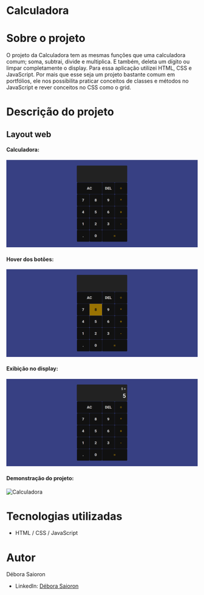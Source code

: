 # Calculadora

# Sobre o projeto

O projeto da Calculadora tem as mesmas funções que uma calculadora comum; soma, subtrai, divide e multiplica. E também, deleta um dígito ou limpar completamente o display. Para essa aplicação utilizei HTML, CSS e JavaScript. Por mais que esse seja um projeto bastante comum em portfólios, ele nos possibilita praticar conceitos de classes e métodos no JavaScript e rever conceitos no CSS como o grid. 

# Descrição do projeto

## Layout web
#### Calculadora:

![Web index](https://github.com/saiorond/calculadora/blob/main/Imagens/screencapture-calculadora-two-indol-vercel-app-2022-09-05-20_08_27.png)

#### Hover dos botões:

![Web required](https://github.com/saiorond/calculadora/blob/main/Imagens/screencapture-calculadora-two-indol-vercel-app-2022-09-05-20_08_36.png)

#### Exibição no display:

![Web required](https://github.com/saiorond/calculadora/blob/main/Imagens/screencapture-calculadora-two-indol-vercel-app-2022-09-05-20_08_57.png)

#### Demonstração do projeto:

![Calculadora](https://user-images.githubusercontent.com/98855004/188520815-1e6fbb9f-b7f1-4b80-9612-6d841e3ae58f.gif)

# Tecnologias utilizadas

- HTML / CSS / JavaScript

# Autor

Débora Saioron

- LinkedIn: [Débora Saioron](https://www.linkedin.com/in/deborasaioron/)
